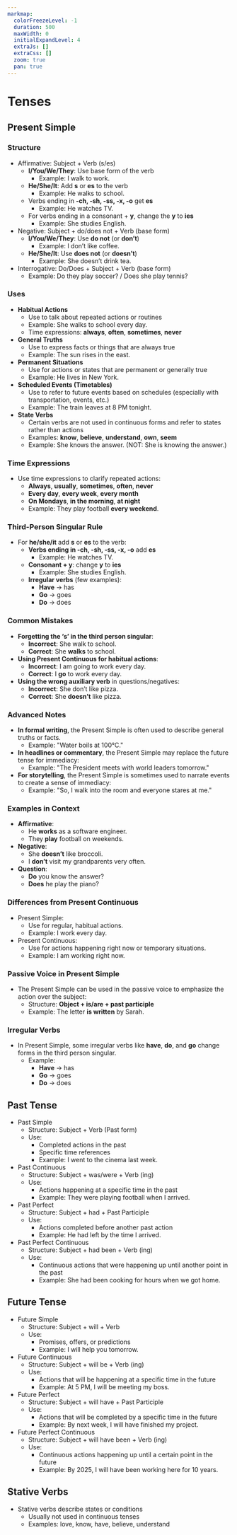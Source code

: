 ```yaml
---
markmap:
  colorFreezeLevel: -1
  duration: 500
  maxWidth: 0
  initialExpandLevel: 4
  extraJs: []
  extraCss: []
  zoom: true
  pan: true
---
```


# Tenses

## Present Simple

### Structure

- Affirmative: Subject + Verb (s/es)
  - **I/You/We/They**: Use base form of the verb
    - Example: I walk to work.
  - **He/She/It**: Add **s** or **es** to the verb
    - Example: He walks to school.
  - Verbs ending in **-ch, -sh, -ss, -x, -o** get **es**
    - Example: He watches TV.
  - For verbs ending in a consonant + **y**, change the **y** to **ies**
    - Example: She studies English.
- Negative: Subject + do/does not + Verb (base form)
  - **I/You/We/They**: Use **do not** (or **don’t**)
    - Example: I don’t like coffee.
  - **He/She/It**: Use **does not** (or **doesn’t**)
    - Example: She doesn’t drink tea.
- Interrogative: Do/Does + Subject + Verb (base form)
  - Example: Do they play soccer? / Does she play tennis?

### Uses

- **Habitual Actions**
  - Use to talk about repeated actions or routines
  - Example: She walks to school every day.
  - Time expressions: **always**, **often**, **sometimes**, **never**
- **General Truths**
  - Use to express facts or things that are always true
  - Example: The sun rises in the east.
- **Permanent Situations**
  - Use for actions or states that are permanent or generally true
  - Example: He lives in New York.
- **Scheduled Events (Timetables)**
  - Use to refer to future events based on schedules (especially with transportation, events, etc.)
  - Example: The train leaves at 8 PM tonight.
- **State Verbs**
  - Certain verbs are not used in continuous forms and refer to states rather than actions
  - Examples: **know**, **believe**, **understand**, **own**, **seem**
  - Example: She knows the answer. (NOT: She is knowing the answer.)

### Time Expressions

- Use time expressions to clarify repeated actions:
  - **Always**, **usually**, **sometimes**, **often**, **never**
  - **Every day**, **every week**, **every month**
  - **On Mondays**, **in the morning**, **at night**
  - Example: They play football **every weekend**.

### Third-Person Singular Rule

- For **he/she/it** add **s** or **es** to the verb:
  - **Verbs ending in -ch, -sh, -ss, -x, -o** add **es**
    - Example: He watches TV.
  - **Consonant + y**: change **y** to **ies**
    - Example: She studies English.
  - **Irregular verbs** (few examples):
    - **Have** → has
    - **Go** → goes
    - **Do** → does

### Common Mistakes

- **Forgetting the ‘s’ in the third person singular**:
  - **Incorrect**: She walk to school.
  - **Correct**: She **walks** to school.
- **Using Present Continuous for habitual actions**:
  - **Incorrect**: I am going to work every day.
  - **Correct**: I **go** to work every day.
- **Using the wrong auxiliary verb** in questions/negatives:
  - **Incorrect**: She don’t like pizza.
  - **Correct**: She **doesn’t** like pizza.

### Advanced Notes

- **In formal writing**, the Present Simple is often used to describe general truths or facts.
  - Example: "Water boils at 100°C."
- **In headlines or commentary**, the Present Simple may replace the future tense for immediacy:
  - Example: "The President meets with world leaders tomorrow."
- **For storytelling**, the Present Simple is sometimes used to narrate events to create a sense of immediacy:
  - Example: "So, I walk into the room and everyone stares at me."

### Examples in Context

- **Affirmative**:
  - He **works** as a software engineer.
  - They **play** football on weekends.
- **Negative**:
  - She **doesn’t** like broccoli.
  - I **don’t** visit my grandparents very often.
- **Question**:
  - **Do** you know the answer?
  - **Does** he play the piano?

### Differences from Present Continuous

- Present Simple:
  - Use for regular, habitual actions.
  - Example: I work every day.
- Present Continuous:
  - Use for actions happening right now or temporary situations.
  - Example: I am working right now.

### Passive Voice in Present Simple

- The Present Simple can be used in the passive voice to emphasize the action over the subject:
  - Structure: **Object + is/are + past participle**
  - Example: The letter **is written** by Sarah.

### Irregular Verbs

- In Present Simple, some irregular verbs like **have**, **do**, and **go** change forms in the third person singular.
  - Example:
    - **Have** → has
    - **Go** → goes
    - **Do** → does

## Past Tense

- Past Simple
  - Structure: Subject + Verb (Past form)
  - Use:
    - Completed actions in the past
    - Specific time references
    - Example: I went to the cinema last week.
- Past Continuous
  - Structure: Subject + was/were + Verb (ing)
  - Use:
    - Actions happening at a specific time in the past
    - Example: They were playing football when I arrived.
- Past Perfect
  - Structure: Subject + had + Past Participle
  - Use:
    - Actions completed before another past action
    - Example: He had left by the time I arrived.
- Past Perfect Continuous
  - Structure: Subject + had been + Verb (ing)
  - Use:
    - Continuous actions that were happening up until another point in the past
    - Example: She had been cooking for hours when we got home.

## Future Tense

- Future Simple
  - Structure: Subject + will + Verb
  - Use:
    - Promises, offers, or predictions
    - Example: I will help you tomorrow.
- Future Continuous
  - Structure: Subject + will be + Verb (ing)
  - Use:
    - Actions that will be happening at a specific time in the future
    - Example: At 5 PM, I will be meeting my boss.
- Future Perfect
  - Structure: Subject + will have + Past Participle
  - Use:
    - Actions that will be completed by a specific time in the future
    - Example: By next week, I will have finished my project.
- Future Perfect Continuous
  - Structure: Subject + will have been + Verb (ing)
  - Use:
    - Continuous actions happening up until a certain point in the future
    - Example: By 2025, I will have been working here for 10 years.

## Stative Verbs

- Stative verbs describe states or conditions
  - Usually not used in continuous tenses
  - Examples: love, know, have, believe, understand
